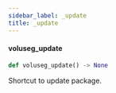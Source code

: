 ```yaml
---
sidebar_label: _update
title: _update
---
```


#### voluseg\_update

```python
def voluseg_update() -> None
```

Shortcut to update package.

